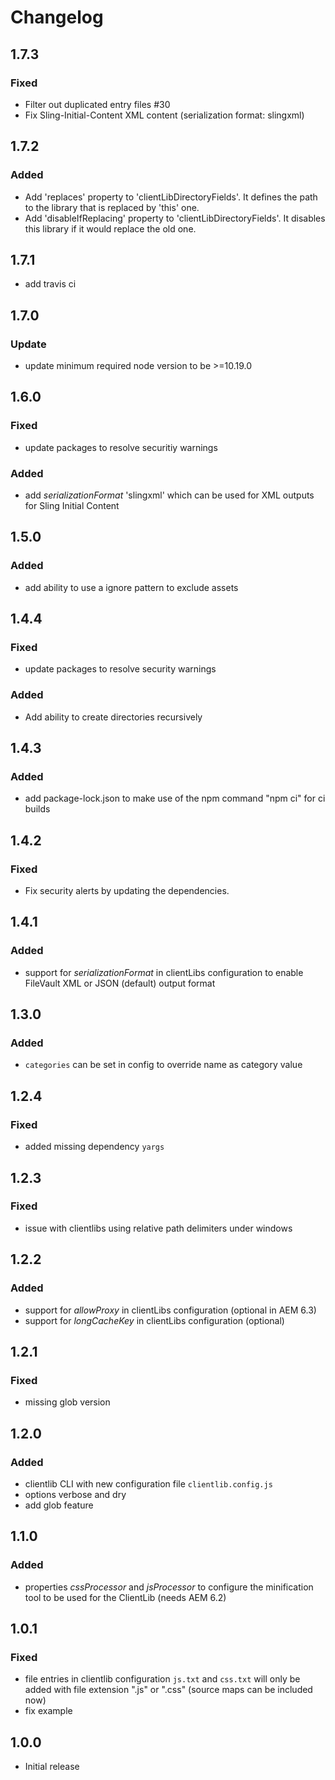 # Changelog

## 1.7.3

### Fixed

- Filter out duplicated entry files #30
- Fix Sling-Initial-Content XML content (serialization format: slingxml)

## 1.7.2

### Added

- Add 'replaces' property to 'clientLibDirectoryFields'. It defines the path to the library that is replaced by 'this' one.
- Add 'disableIfReplacing' property to 'clientLibDirectoryFields'. It disables this library if it would replace the old one.

## 1.7.1

- add travis ci

## 1.7.0

### Update

- update minimum required node version to be >=10.19.0

## 1.6.0

### Fixed

- update packages to resolve securitiy warnings

### Added

- add _serializationFormat_ 'slingxml' which can be used for XML outputs for Sling Initial Content

## 1.5.0

### Added

- add ability to use a ignore pattern to exclude assets

## 1.4.4

### Fixed

- update packages to resolve security warnings

### Added

- Add ability to create directories recursively

## 1.4.3

### Added

- add package-lock.json to make use of the npm command "npm ci" for ci builds

## 1.4.2

### Fixed

- Fix security alerts by updating the dependencies.

## 1.4.1

### Added

- support for _serializationFormat_ in clientLibs configuration to enable FileVault XML or JSON (default) output format

## 1.3.0

### Added

- `categories` can be set in config to override name as category value

## 1.2.4

### Fixed

- added missing dependency `yargs`

## 1.2.3

### Fixed

- issue with clientlibs using relative path delimiters under windows

## 1.2.2

### Added

- support for _allowProxy_ in clientLibs configuration (optional in AEM 6.3)
- support for _longCacheKey_ in clientLibs configuration (optional)

## 1.2.1

### Fixed

- missing glob version

## 1.2.0

### Added

- clientlib CLI with new configuration file `clientlib.config.js`
- options verbose and dry
- add glob feature

## 1.1.0

### Added

- properties _cssProcessor_ and _jsProcessor_ to configure the minification tool to be used for the ClientLib
  (needs AEM 6.2)

## 1.0.1

### Fixed

- file entries in clientlib configuration `js.txt` and `css.txt` will only be added with file extension ".js" or ".css"
  (source maps can be included now)
- fix example

## 1.0.0

- Initial release
